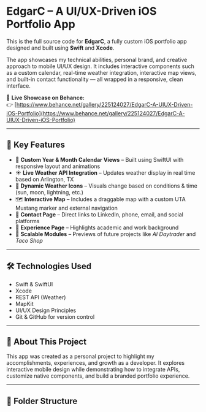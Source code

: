 # EdgarC – A UI/UX-Driven iOS Portfolio App

This is the full source code for **EdgarC**, a fully custom iOS portfolio app designed and built using **Swift** and **Xcode**.

The app showcases my technical abilities, personal brand, and creative approach to mobile UI/UX design. It includes interactive components such as a custom calendar, real-time weather integration, interactive map views, and built-in contact functionality — all wrapped in a responsive, clean interface.

🔗 **Live Showcase on Behance:**  
👉 [https://www.behance.net/gallery/225124027/EdgarC-A-UIUX-Driven-iOS-Portfolio](https://www.behance.net/gallery/225124027/EdgarC-A-UIUX-Driven-iOS-Portfolio)

---

## 📱 Key Features

- 📆 **Custom Year & Month Calendar Views** – Built using SwiftUI with responsive layout and animations
- ☀️ **Live Weather API Integration** – Updates weather display in real time based on Arlington, TX
- 🌙 **Dynamic Weather Icons** – Visuals change based on conditions & time (sun, moon, lightning, etc.)
- 🗺️ **Interactive Map** – Includes a draggable map with a custom UTA Mustang marker and external navigation
- 🔗 **Contact Page** – Direct links to LinkedIn, phone, email, and social platforms
- 🧠 **Experience Page** – Highlights academic and work background
- 🚀 **Scalable Modules** – Previews of future projects like *AI Daytrader* and *Taco Shop*

---

## 🛠 Technologies Used

- Swift & SwiftUI  
- Xcode  
- REST API (Weather)  
- MapKit  
- UI/UX Design Principles  
- Git & GitHub for version control

---

## 📌 About This Project

This app was created as a personal project to highlight my accomplishments, experiences, and growth as a developer. It explores interactive mobile design while demonstrating how to integrate APIs, customize native components, and build a branded portfolio experience.

---

## 📂 Folder Structure

